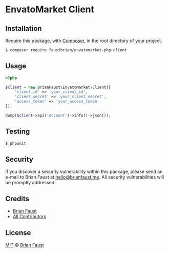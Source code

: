# EnvatoMarket Client

## Installation

Require this package, with [Composer](https://getcomposer.org/), in the root directory of your project.

```bash
$ composer require faustbrian/envatomarket-php-client
```

## Usage

```php
<?php

$client = new BrianFaust\EnvatoMarket\Client([
    'client_id' => 'your_client_id',
    'client_secret' => 'your_client_secret',
    'access_token' => 'your_access_token'
]);

dump($client->api('Account')->info()->json());
```

## Testing

``` bash
$ phpunit
```

## Security

If you discover a security vulnerability within this package, please send an e-mail to Brian Faust at hello@brianfaust.me. All security vulnerabilities will be promptly addressed.

## Credits

- [Brian Faust](https://github.com/faustbrian)
- [All Contributors](../../contributors)

## License

[MIT](LICENSE) © [Brian Faust](https://brianfaust.me)
